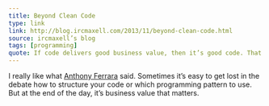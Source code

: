 ```yaml
---
title: Beyond Clean Code
type: link
link: http://blog.ircmaxell.com/2013/11/beyond-clean-code.html
source: ircmaxell’s blog
tags: [programming]
quote: If code delivers good business value, then it’s good code. That doesn’t mean we can’t improve it. It just means that it is doing what it needs to!
---
```


I really like what [Anthony Ferrara](https://twitter.com/ircmaxell) said. Sometimes it’s easy to get lost in the 
debate how to structure your code or which programming pattern to use. 
But at the end of the day, it’s business value that matters.

